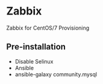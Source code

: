 # Zabbix
Zabbix for CentOS/7 Provisioning

## Pre-installation
- Disable Selinux
- Ansible
- ansible-galaxy community.mysql
